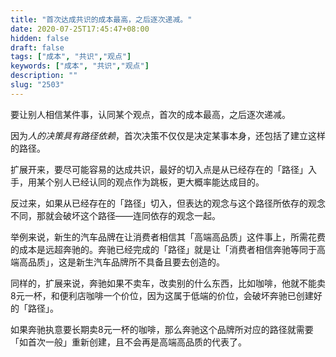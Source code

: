 ```yaml
---
title: "首次达成共识的成本最高，之后逐次递减。"
date: 2020-07-25T17:45:47+08:00
hidden: false
draft: false
tags: ["成本", "共识","观点"]
keywords: ["成本", "共识","观点"]
description: ""
slug: "2503"
---
```


要让别人相信某件事，认同某个观点，首次的成本最高，之后逐次递减。

因为*人的决策具有路径依赖*，首次决策不仅仅是决定某事本身，还包括了建立这样的路径。

扩展开来，要尽可能容易的达成共识，最好的切入点是从已经存在的「路径」入手，用某个别人已经认同的观点作为跳板，更大概率能达成目的。

反过来，如果从已经存在的「路径」切入，但表达的观念与这个路径所依存的观念不同，那就会破坏这个路径——连同依存的观念一起。

举例来说，新生的汽车品牌在让消费者相信其「高端高品质」这件事上，所需花费的成本是远超奔驰的。奔驰已经完成的「路径」就是让「消费者相信奔驰等同于高端高品质」，这是新生汽车品牌所不具备且要去创造的。

同样的，扩展来说，奔驰如果不卖车，改卖别的什么东西，比如咖啡，他就不能卖8元一杯，和便利店咖啡一个价位，因为这属于低端的价位，会破坏奔驰已创建好的「路径」。

如果奔驰执意要长期卖8元一杯的咖啡，那么奔驰这个品牌所对应的路径就需要「如首次一般」重新创建，且不会再是高端高品质的代表了。